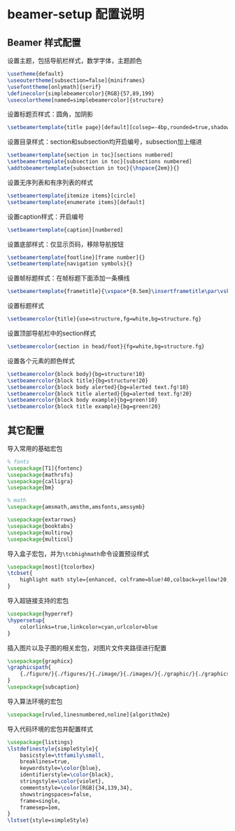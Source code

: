 # beamer-setup 配置说明

## Beamer 样式配置

设置主题，包括导航栏样式，数学字体，主题颜色
```latex
\usetheme{default}
\useoutertheme[subsection=false]{miniframes}
\usefonttheme[onlymath]{serif}
\definecolor{simplebeamercolor}{RGB}{57,89,199}
\usecolortheme[named=simplebeamercolor]{structure}
```

设置标题页样式：圆角，加阴影
```latex
\setbeamertemplate{title page}[default][colsep=-4bp,rounded=true,shadow=true]
```

设置目录样式：section和subsection均开启编号，subsection加上缩进
```latex
\setbeamertemplate{section in toc}[sections numbered]
\setbeamertemplate{subsection in toc}[subsections numbered]
\addtobeamertemplate{subsection in toc}{\hspace{2em}}{}
```

设置无序列表和有序列表的样式
```latex
\setbeamertemplate{itemize items}[circle]
\setbeamertemplate{enumerate items}[default]
```

设置caption样式：开启编号
```latex
\setbeamertemplate{caption}[numbered]
```

设置底部样式：仅显示页码，移除导航按钮
```latex
\setbeamertemplate{footline}[frame number]{}
\setbeamertemplate{navigation symbols}{}
```

设置帧标题样式：在帧标题下面添加一条横线
```latex
\setbeamertemplate{frametitle}{\vspace*{0.5em}\insertframetitle\par\vskip-6pt\hrulefill\vspace{-0.1em}}
```

设置标题样式
```latex
\setbeamercolor{title}{use=structure,fg=white,bg=structure.fg}
```

设置顶部导航栏中的section样式
```latex
\setbeamercolor{section in head/foot}{fg=white,bg=structure.fg}
```

设置各个元素的颜色样式
```latex
\setbeamercolor{block body}{bg=structure!10}
\setbeamercolor{block title}{bg=structure!20}
\setbeamercolor{block body alerted}{bg=alerted text.fg!10}
\setbeamercolor{block title alerted}{bg=alerted text.fg!20}
\setbeamercolor{block body example}{bg=green!10}
\setbeamercolor{block title example}{bg=green!20}
```

## 其它配置

导入常用的基础宏包
```latex
% fonts
\usepackage[T1]{fontenc}
\usepackage{mathrsfs}
\usepackage{calligra}
\usepackage{bm}

% math
\usepackage{amsmath,amsthm,amsfonts,amssymb}

\usepackage{extarrows}
\usepackage{booktabs}
\usepackage{multirow}
\usepackage{multicol}
```

导入盒子宏包，并为`\tcbhighmath`命令设置预设样式
```latex
\usepackage[most]{tcolorbox}
\tcbset{
    highlight math style={enhanced, colframe=blue!40,colback=yellow!20,arc=4pt,boxrule=1pt}
}
```

导入超链接支持的宏包
```latex
\usepackage{hyperref}
\hypersetup{
    colorlinks=true,linkcolor=cyan,urlcolor=blue
}
```

插入图片以及子图的相关宏包，对图片文件夹路径进行配置
```latex
\usepackage{graphicx}
\graphicspath{
    {./figure/}{./figures/}{./image/}{./images/}{./graphic/}{./graphics/}{./picture/}{./pictures/}
}
\usepackage{subcaption}
```

导入算法环境的宏包
```latex
\usepackage[ruled,linesnumbered,noline]{algorithm2e}
```

导入代码环境的宏包并配置样式
```latex
\usepackage{listings}
\lstdefinestyle{simpleStyle}{
    basicstyle=\ttfamily\small,
    breaklines=true,
    keywordstyle=\color{blue},
    identifierstyle=\color{black},
    stringstyle=\color{violet},
    commentstyle=\color[RGB]{34,139,34},
    showstringspaces=false,
    frame=single,
    framesep=1em,
}
\lstset{style=simpleStyle}
